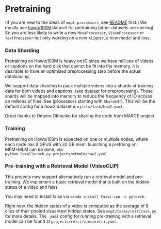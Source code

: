 # Pretraining

(If you are new to the ideas of `mmpt.processors`, see [README](README.md) first.)
We mostly use [howto100M](https://github.com/antoine77340/howto100m) dataset for pretraining (other datasets are coming). So you are less likely to write a new `MetaProcessor`, `VideoProcessor` or `TextProcessor` but only working on a new `Aligner`, a new model and loss.

### Data Sharding
Pretraining on Howto100M is heavy on IO since we have millions of videos or captions on the hard disk that cannot be fit into the memory. 
It is desirable to have an optimized preprocessing step before the actual dataloading.  

We support data sharding to pack multiple videos into a shards of training data for both videos and captions. (see [dataset](DATASET.md) for preprocessing).
These shards will be mapped into memory to reduce the frequency of IO access on millions of files. See (processors starting with `Sharded*`).
This will be the default config for a how2 dataset `projects/task/how2.yaml`.

Great thanks to Dmytro Okhonko for sharing the code from MARGE project.

### Training
Pretraining on Howto100m is expected on one or multiple nodes, where each node has 8 GPUS with 32 GB mem.
launching a pretraing on MFM+MLM can be done, via:  
```python locallaunch.py projects/mfmmlm/how2.yaml```

### Pre-training with a Retrieval Model (VideoCLIP)
This projects now support alternatively run a retrieval model and pre-training.
We implement a basic retrieval model that is built on the hidden states of a video and faiss.

You may need to install faiss via `conda install faiss-cpu -c pytorch`.  

Right now, the hidden states of a video is computed as the average of 8 clips of their pooled visual/text hidden states.
See `mmpt/tasks/retritask.py` for more details.
The `.yaml` config for running pre-training with a retrieval model can be found at `projects/retri/videoretri.yaml`.
